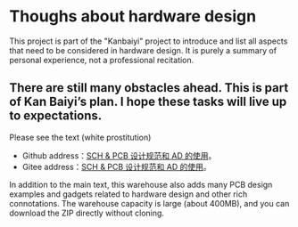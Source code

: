 # Thoughs about hardware design

This project is part of the "Kanbaiyi" project to introduce and list all aspects that need to be considered in hardware design. It is purely a summary of personal experience, not a professional recitation.

There are still many obstacles ahead. This is part of Kan Baiyi’s plan. I hope these tasks will live up to expectations.
------

Please see the text (white prostitution)

- Github address：[SCH & PCB 设计规范和 AD 的使用](https://github.com/Staok/thoughs-about-hardware-design/blob/master/SCH%20%26%20PCB%20%E8%AE%BE%E8%AE%A1%E8%A7%84%E8%8C%83%E5%92%8C%20AD%20%E7%9A%84%E4%BD%BF%E7%94%A8.md)。
-  Gitee  address：[SCH & PCB 设计规范和 AD 的使用](https://gitee.com/staok/thoughs-about-hardware-design/blob/master/SCH%20&%20PCB%20%E8%AE%BE%E8%AE%A1%E8%A7%84%E8%8C%83%E5%92%8C%20AD%20%E7%9A%84%E4%BD%BF%E7%94%A8.md)。

In addition to the main text, this warehouse also adds many PCB design examples and gadgets related to hardware design and other rich connotations. The warehouse capacity is large (about 400MB), and you can download the ZIP directly without cloning.
